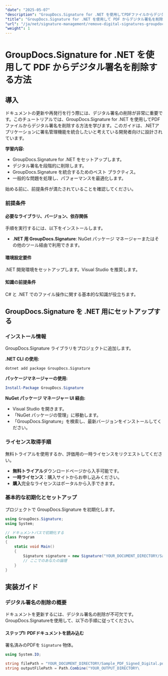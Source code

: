 ```yaml
---
"date": "2025-05-07"
"description": "GroupDocs.Signature for .NET を使用してPDFファイルからデジタル署名を削除する方法を学びましょう。このガイドでは、セットアップ、実装、ベストプラクティスについて説明します。"
"title": "GroupDocs.Signature for .NET を使用して PDF からデジタル署名を削除する方法"
"url": "/ja/net/signature-management/remove-digital-signatures-groupdocs-signature-net/"
"weight": 1
---
```


# GroupDocs.Signature for .NET を使用して PDF からデジタル署名を削除する方法

## 導入

ドキュメントの更新や再発行を行う際には、デジタル署名の削除が非常に重要です。このチュートリアルでは、GroupDocs.Signature for .NET を使用してPDFファイルからデジタル署名を削除する方法を学びます。このガイドは、.NETアプリケーションに署名管理機能を統合したいと考えている開発者向けに設計されています。

**学習内容:**
- GroupDocs.Signature for .NET をセットアップします。
- デジタル署名を段階的に削除します。
- GroupDocs.Signature を統合するためのベスト プラクティス。
- 一般的な問題を処理し、パフォーマンスを最適化します。

始める前に、前提条件が満たされていることを確認してください。

### 前提条件

#### 必要なライブラリ、バージョン、依存関係
手順を実行するには、以下をインストールします。
- **.NET 用 GroupDocs.Signature**: NuGet パッケージ マネージャーまたはその他のツール経由で利用できます。
  

#### 環境設定要件
.NET 開発環境をセットアップします。Visual Studio を推奨します。

#### 知識の前提条件
C# と .NET でのファイル操作に関する基本的な知識が役立ちます。

## GroupDocs.Signature を .NET 用にセットアップする

### インストール情報

GroupDocs.Signature ライブラリをプロジェクトに追加します。

**.NET CLI の使用:**
```shell
dotnet add package GroupDocs.Signature
```

**パッケージマネージャーの使用:**
```powershell
Install-Package GroupDocs.Signature
```

**NuGet パッケージ マネージャー UI 経由:**
- Visual Studio を開きます。
- 「NuGet パッケージの管理」に移動します。
- 「GroupDocs.Signature」を検索し、最新バージョンをインストールしてください。

### ライセンス取得手順

無料トライアルを使用するか、評価用の一時ライセンスをリクエストしてください。
- **無料トライアル**ダウンロードページから入手可能です。
- **一時ライセンス**：購入サイトからお申し込みください。
- **購入**完全なライセンスはポータルから入手できます。

### 基本的な初期化とセットアップ

プロジェクトで GroupDocs.Signature を初期化します。

```csharp
using GroupDocs.Signature;
using System;

// ドキュメントパスで初期化する
class Program
{
    static void Main()
    {
        Signature signature = new Signature("YOUR_DOCUMENT_DIRECTORY/Sample_PDF_Signed_Digital.pdf");
        // ここでのあなたの論理
    }
}
```

## 実装ガイド

### デジタル署名の削除の概要

ドキュメントを更新するには、デジタル署名の削除が不可欠です。GroupDocs.Signatureを使用して、以下の手順に従ってください。

#### ステップ1: PDFドキュメントを読み込む

署名済みのPDFを `Signature` 物体。

```csharp
using System.IO;

string filePath = "YOUR_DOCUMENT_DIRECTORY/Sample_PDF_Signed_Digital.pdf";
string outputFilePath = Path.Combine("YOUR_OUTPUT_DIRECTORY\